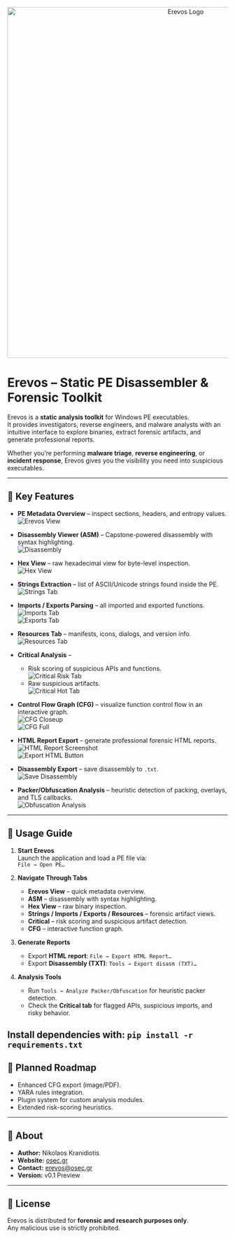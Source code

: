 <p align="center">
  <img src="assets/logo.jpeg" alt="Erevos Logo" width="800"/>
</p>

# Erevos – Static PE Disassembler & Forensic Toolkit

Erevos is a **static analysis toolkit** for Windows PE executables.  
It provides investigators, reverse engineers, and malware analysts with an intuitive interface to explore binaries, extract forensic artifacts, and generate professional reports.  

Whether you’re performing **malware triage**, **reverse engineering**, or **incident response**, Erevos gives you the visibility you need into suspicious executables.

---

## 🔹 Key Features

- **PE Metadata Overview** – inspect sections, headers, and entropy values.  
  ![Erevos View](assets/Erevos-View.png)

- **Disassembly Viewer (ASM)** – Capstone-powered disassembly with syntax highlighting.  
  ![Disassembly](assets/Dissasembly-Tab.png)

- **Hex View** – raw hexadecimal view for byte-level inspection.  
  ![Hex View](assets/Hex-View.png)

- **Strings Extraction** – list of ASCII/Unicode strings found inside the PE.  
  ![Strings Tab](assets/Strings-Tab.png)

- **Imports / Exports Parsing** – all imported and exported functions.  
  ![Imports Tab](assets/imports-tab.png)  
  ![Exports Tab](assets/exports-tab.png)

- **Resources Tab** – manifests, icons, dialogs, and version info.  
  ![Resources Tab](assets/resources-tab.png)

- **Critical Analysis** –  
  - Risk scoring of suspicious APIs and functions.  
    ![Critical Risk Tab](assets/Critical-risk-Tab.png)  
  - Raw suspicious artifacts.  
    ![Critical Hot Tab](assets/Critical-Hot-Tab.png)

- **Control Flow Graph (CFG)** – visualize function control flow in an interactive graph.  
  ![CFG Closeup](assets/cfg-tab-closeup.png)  
  ![CFG Full](assets/cfg-tab-1.png)

- **HTML Report Export** – generate professional forensic HTML reports.  
  ![HTML Report Screenshot](assets/html-report-screenshot.png)  
  ![Export HTML Button](assets/export-html-button.png)

- **Disassembly Export** – save disassembly to `.txt`.  
  ![Save Disassembly](assets/tools-save-dissasemled-asm-tto-txt.png)

- **Packer/Obfuscation Analysis** – heuristic detection of packing, overlays, and TLS callbacks.  
  ![Obfuscation Analysis](assets/tools-obfuscation-packer-analysis.png)

---

## 📖 Usage Guide

1. **Start Erevos**  
   Launch the application and load a PE file via:  
   `File → Open PE…`

2. **Navigate Through Tabs**  
   - **Erevos View** – quick metadata overview.  
   - **ASM** – disassembly with syntax highlighting.  
   - **Hex View** – raw binary inspection.  
   - **Strings / Imports / Exports / Resources** – forensic artifact views.  
   - **Critical** – risk scoring and suspicious artifact detection.  
   - **CFG** – interactive function graph.  

3. **Generate Reports**  
   - Export **HTML report**: `File → Export HTML Report…`  
   - Export **Disassembly (TXT)**: `Tools → Export disasm (TXT)…`

4. **Analysis Tools**  
   - Run `Tools → Analyze Packer/Obfuscation` for heuristic packer detection.  
   - Check the **Critical tab** for flagged APIs, suspicious imports, and risky behavior.

Install dependencies with: `pip install -r requirements.txt`
---

## 🚀 Planned Roadmap

- Enhanced CFG export (image/PDF).  
- YARA rules integration.  
- Plugin system for custom analysis modules.  
- Extended risk-scoring heuristics.  

---

## 📜 About

- **Author:** Nikolaos Kranidiotis  
- **Website:** [osec.gr](https://osec.gr)  
- **Contact:** erevos@osec.gr  
- **Version:** v0.1 Preview  

---

## 📌 License

Erevos is distributed for **forensic and research purposes only**.  
Any malicious use is strictly prohibited.
